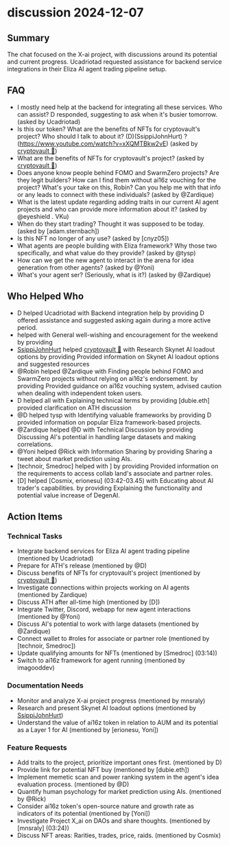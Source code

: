 # discussion 2024-12-07

## Summary

The chat focused on the X-ai project, with discussions around its potential and current progress. Ucadriotad requested assistance for backend service integrations in their Eliza AI agent trading pipeline setup.

## FAQ

- I mostly need help at the backend for integrating all these services. Who can assist? D responded, suggesting to ask when it's busier tomorrow. (asked by Ucadriotad)
- Is this our token? What are the benefits of NFTs for cryptovault's project? Who should I talk to about it? (D)(SsippiJohnHurt) ?(https://www.youtube.com/watch?v=xXQMTBkw2vE) (asked by [cryptovault 🧊](01:03))
- What are the benefits of NFTs for cryptovault's project? (asked by [cryptovault 🧊](01:04))
- Does anyone know people behind FOMO and SwarmZero projects? Are they legit builders? How can I find them without ai16z vouching for the project? What's your take on this, Robin? Can you help me with that info or any leads to connect with these individuals? (asked by @Zardique)
- What is the latest update regarding adding traits in our current AI agent projects and who can provide more information about it? (asked by @eyeshield . VKu)
- When do they start trading? Thought it was supposed to be today. (asked by [adam.sternbach])
- Is this NFT no longer of any use? (asked by [cnyz05])
- What agents are people building with Eliza framework? Why those two specifically, and what value do they provide? (asked by @tysp)
- How can we get the new agent to interact in the arena for idea generation from other agents? (asked by @Yoni)
- What's your agent ser? (Seriously, what is it?) (asked by @Zardique)

## Who Helped Who

- D helped Ucadriotad with Backend integration help by providing D offered assistance and suggested asking again during a more active period.
- helped with General well-wishing and encouragement for the weekend by providing
- [SsippiJohnHurt](01:06) helped [cryptovault 🧊](01:04) with Research Skynet AI loadout options by providing Provided information on Skynet AI loadout options and suggested resources
- @Robin helped @Zardique with Finding people behind FOMO and SwarmZero projects without relying on ai16z's endorsement. by providing Provided guidance on ai16z vouching system, advised caution when dealing with independent token users.
- D helped all with Explaining technical terms by providing [dubie.eth] provided clarification on ATH discussion
- @D helped tysp with Identifying valuable frameworks by providing D provided information on popular Eliza framework-based projects.
- @Zardique helped @D with Technical Discussion by providing Discussing AI's potential in handling large datasets and making correlations.
- @Yoni helped @Rick with Information Sharing by providing Sharing a tweet about market prediction using AIs.
- [technoir, Smedroc] helped with ] by providing Provided information on the requirements to access collab land's
  associate and partner roles.
- [D] helped [Cosmix, erionesu] (03:42-03.45) with Educating about AI trader's capabilities. by providing Explaining the functionality and potential value increase of DegenAI.

## Action Items

### Technical Tasks

- Integrate backend services for Eliza AI agent trading pipeline (mentioned by Ucadriotad)
- Prepare for ATH's release (mentioned by @D)
- Discuss benefits of NFTs for cryptovault's project (mentioned by [cryptovault 🧊](01:04))
- Investigate connections within projects working on AI agents (mentioned by Zardique)
- Discuss ATH after all-time high (mentioned by [D])
- Integrate Twitter, Discord, webapp for new agent interactions (mentioned by @Yoni)
- Discuss AI's potential to work with large datasets (mentioned by @Zardique)
- Connect wallet to #roles for associate or partner role (mentioned by [technoir, Smedroc])
- Update qualifying amounts for NFTs (mentioned by [Smedroc] (03:14))
- Switch to ai16z framework for agent running (mentioned by imagooddev)

### Documentation Needs

- Monitor and analyze X-ai project progress (mentioned by mnsraly)
- Research and present Skynet AI loadout options (mentioned by [SsippiJohnHurt](01:06))
- Understand the value of ai16z token in relation to AUM and its potential as a Layer 1 for AI (mentioned by [erionesu, Yoni])

### Feature Requests

- Add traits to the project, prioritize important ones first. (mentioned by D)
- Provide link for potential NFT buy (mentioned by [dubie.eth])
- Implement memetic scan and power ranking system in the agent's idea evaluation process. (mentioned by @D)
- Quantify human psychology for market prediction using AIs. (mentioned by @Rick)
- Consider ai16z token's open-source nature and growth rate as indicators of its potential (mentioned by [Yoni])
- Investigate Project X_ai on DAOs and share thoughts. (mentioned by [mnsraly] (03:24))
- Discuss NFT areas: Rarities, trades, price, raids. (mentioned by Cosmix)
